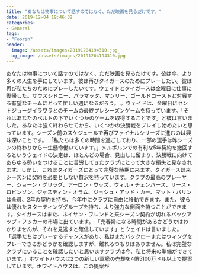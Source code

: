 ```yaml
---
title: "あなたは物事について話すのではなく、ただ映画を見るだけです。"
date: 2019-12-04 19:46:32
categories:
- General
tags:
- "Foorin"
header:
  image: /assets/images/20191204194310.jpg
  og_image: /assets/images/20191204194310.jpg
---
```


あなたは物事について話すのではなく、ただ映画を見るだけです。彼は今、より多くの人生を手にしています。彼は再びタイガースのためにプレーしたい。彼は再び私たちのためにプレーしたいです。ウェイドとタイガースは金曜日に仕事に復帰した。サウスシドニー、パラマッタ、マンリー、ゴールドコーストと対戦する有望なチームにとって忙しい週になるだろう。 。ウェイドは、金曜日にセントジョージイラワラとのチームの最終プレシーズンゲームを持っています。「それはあなたのベルトの下でいくつかのゲームを取得することです」と彼は言いました。あなたは強く終わらせてから、いくつかの決勝戦をプレイし始めたいと思っています。シーズン前のスケジュールで再びファイナルシリーズに進むのは興味深いことです。 「私たちは多くの時間を過ごしており、一部の選手は昨シーズンの終わりから一生懸命働いています。」メルボルンでの有利な5年契約を撤回するというウェイドの決定は、ほとんどの場合、見出しに留まり、決勝戦に向けてあらゆる勢いをつけることに苦労してきたクラブにとって大きな損失と見なされます。しかし、これはタイガーズにとって完璧な時期に来ます。タイガースは来シーズンに契約を必要としない贅沢を持っています。クラブの最高のプレーヤー、ショーン・グリッグ、アーロン・ウッズ、ウィル・チェンバース、リース・ロビンソン、ジャスティン・オラム、ジョシュ・アッド・カー、マット・バリンは全員、2年の契約を持ち、今年中にクラブに自由に移動できます。また、彼らは優れたスターティンググループを持ち、より強力な側面を持つことができます。タイガースはまた、ネイサン・フレンドと来シーズン契約が切れるバックアップ・フッカーの市場に出ています。 「売春婦になる時間があるかどうかはわかりませんが、それを見逃すと確信しています」とウェイドは言いました。 「選手たちはプレーするチャンスがあり、私はまだバックローまたはウィングをプレーできるかどうかを確認しますが、離れるつもりはありません。私は完璧なクラブにいることを確認したいと思いますクラブは今、私と将来の準備ができています。」ホワイトハウスは2つの新しい軍艦の売却を4億5100万ドル以上で提案しています。ホワイトハウスは、この提案が
